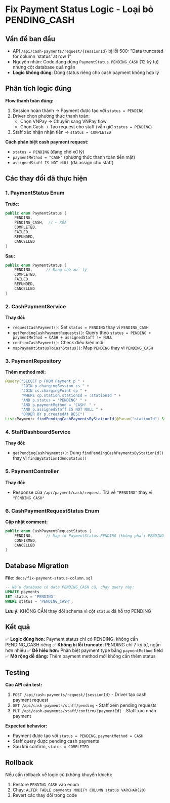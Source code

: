 # Fix Payment Status Logic - Loại bỏ PENDING_CASH

## Vấn đề ban đầu
- API `/api/cash-payments/request/{sessionId}` bị lỗi 500: "Data truncated for column 'status' at row 1"
- Nguyên nhân: Code đang dùng `PaymentStatus.PENDING_CASH` (12 ký tự) nhưng cột database quá ngắn
- **Logic không đúng**: Dùng status riêng cho cash payment không hợp lý

## Phân tích logic đúng
**Flow thanh toán đúng:**
1. Session hoàn thành → Payment được tạo với `status = PENDING`
2. Driver chọn phương thức thanh toán:
   - Chọn VNPay → Chuyển sang VNPay flow
   - Chọn Cash → Tạo request cho staff (vẫn giữ `status = PENDING`)
3. Staff xác nhận nhận tiền → `status = COMPLETED`

**Cách phân biệt cash payment request:**
- `status = PENDING` (đang chờ xử lý)
- `paymentMethod = "CASH"` (phương thức thanh toán tiền mặt)
- `assignedStaff IS NOT NULL` (đã assign cho staff)

## Các thay đổi đã thực hiện

### 1. PaymentStatus Enum
**Trước:**
```java
public enum PaymentStatus {
    PENDING,
    PENDING_CASH,  // ← XÓA
    COMPLETED,
    FAILED,
    REFUNDED,
    CANCELLED
}
```

**Sau:**
```java
public enum PaymentStatus {
    PENDING,      // Đang chờ xử lý
    COMPLETED,
    FAILED,
    REFUNDED,
    CANCELLED
}
```

### 2. CashPaymentService
**Thay đổi:**
- `requestCashPayment()`: Set `status = PENDING` thay vì `PENDING_CASH`
- `getPendingCashPaymentRequests()`: Query theo `status = PENDING + paymentMethod = CASH + assignedStaff != NULL`
- `confirmCashPayment()`: Check điều kiện mới
- `mapPaymentStatusToCashStatus()`: Map `PENDING` thay vì `PENDING_CASH`

### 3. PaymentRepository
**Thêm method mới:**
```java
@Query("SELECT p FROM Payment p " +
       "JOIN p.chargingSession cs " +
       "JOIN cs.chargingPoint cp " +
       "WHERE cp.station.stationId = :stationId " +
       "AND p.status = 'PENDING' " +
       "AND p.paymentMethod = 'CASH' " +
       "AND p.assignedStaff IS NOT NULL " +
       "ORDER BY p.createdAt DESC")
List<Payment> findPendingCashPaymentsByStationId(@Param("stationId") String stationId);
```

### 4. StaffDashboardService
**Thay đổi:**
- `getPendingCashPayments()`: Dùng `findPendingCashPaymentsByStationId()` thay vì `findByStationIdAndStatus()`

### 5. PaymentController
**Thay đổi:**
- Response của `/api/payment/cash/request`: Trả về `"PENDING"` thay vì `"PENDING_CASH"`

### 6. CashPaymentRequestStatus Enum
**Cập nhật comment:**
```java
public enum CashPaymentRequestStatus {
    PENDING,      // Map từ PaymentStatus.PENDING (không phải PENDING_CASH)
    CONFIRMED,
    CANCELLED
}
```

## Database Migration

**File:** `docs/fix-payment-status-column.sql`

```sql
-- Nếu database có data PENDING_CASH cũ, chạy query này:
UPDATE payments 
SET status = 'PENDING' 
WHERE status = 'PENDING_CASH';
```

**Lưu ý:** KHÔNG CẦN thay đổi schema vì cột `status` đã hỗ trợ PENDING

## Kết quả

✅ **Logic đúng hơn:** Payment status chỉ có PENDING, không cần PENDING_CASH riêng
✅ **Không bị lỗi truncate:** PENDING chỉ 7 ký tự, ngắn hơn nhiều
✅ **Dễ hiểu hơn:** Phân biệt payment type bằng `paymentMethod` field
✅ **Mở rộng dễ dàng:** Thêm payment method mới không cần thêm status

## Testing

**Các API cần test:**
1. `POST /api/cash-payments/request/{sessionId}` - Driver tạo cash payment request
2. `GET /api/cash-payments/staff/pending` - Staff xem pending requests
3. `PUT /api/cash-payments/staff/confirm/{paymentId}` - Staff xác nhận payment

**Expected behavior:**
- Payment được tạo với `status = PENDING`, `paymentMethod = CASH`
- Staff query được pending cash payments
- Sau khi confirm, `status = COMPLETED`

## Rollback

Nếu cần rollback về logic cũ (không khuyến khích):
1. Restore `PENDING_CASH` vào enum
2. Chạy: `ALTER TABLE payments MODIFY COLUMN status VARCHAR(20)`
3. Revert các thay đổi trong code

